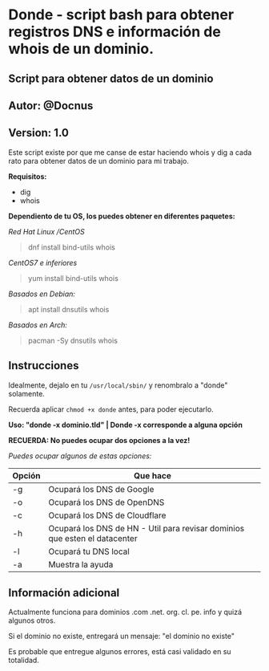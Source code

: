 # Donde - script bash para obtener registros DNS e información de whois de un dominio.

## Script para obtener datos de un dominio

## Autor: @Docnus

## Version: 1.0

Este script existe por que me canse de estar haciendo whois y dig a cada rato para obtener datos de un dominio para mi trabajo. 


**Requisitos:**
* dig
* whois

**Dependiento de tu OS, los puedes obtener en diferentes paquetes:**

_Red Hat Linux /CentOS_
> dnf install bind-utils whois

_CentOS7 e inferiores_
> yum install bind-utils whois

_Basados en Debian:_
> apt install dnsutils whois

_Basados en Arch:_
> pacman -Sy dnsutils whois

## Instrucciones

Idealmente, dejalo en tu `/usr/local/sbin/` y renombralo a "donde" solamente. 

Recuerda aplicar `chmod +x donde` antes, para poder ejecutarlo.

**Uso: "donde -x dominio.tld" | Donde -x corresponde a alguna opción**

**RECUERDA: No puedes ocupar dos opciones a la vez!**

_Puedes ocupar algunos de estas opciones:_


Opción | Que hace
------------ | -------------
-g | Ocupará los DNS de Google
-o | Ocupará los DNS de OpenDNS
-c | Ocupará los DNS de Cloudflare
-h | Ocupará los DNS de HN - Util para revisar dominios que esten el datacenter
-l | Ocupará tu DNS local
-a | Muestra la ayuda

## Información adicional

Actualmente funciona para dominios .com .net. org. cl. pe. info y quizá algunos otros.

Si el dominio no existe, entregará un mensaje: "el dominio no existe"

Es probable que entregue algunos errores, está casi validado en su totalidad.
